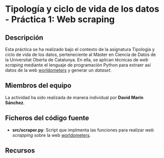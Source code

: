 # Tipología y ciclo de vida de los datos - Práctica 1: Web scraping

## Descripción

Esta práctica se ha realizado bajo el contexto de la asignatura Tipología y ciclo de vida de los datos, perteneciente al Máster en Ciencia de Datos de la Universitat Oberta de Catalunya. En ella, se aplican técnicas de _web scraping_ mediante el lenguaje de programación Python para extraer así datos de la web [worldometers](https://www.worldometers.info/coronavirus/) y generar un _dataset_.

## Miembros del equipo

La actividad ha sido realizada de manera individual por **David Marín Sánchez**.

## Ficheros del código fuente

* **src/scraper.py**: Script que implmenta las funciones para realizar _web scrapping_ sobre la web [worldometers](https://www.worldometers.info/coronavirus/).

## Recursos